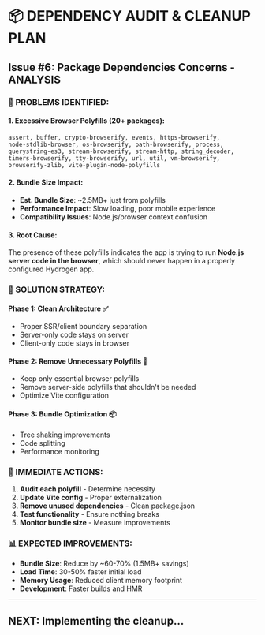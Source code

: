 # 📦 DEPENDENCY AUDIT & CLEANUP PLAN

## Issue #6: Package Dependencies Concerns - ANALYSIS

### **🚨 PROBLEMS IDENTIFIED:**

#### **1. Excessive Browser Polyfills** (20+ packages):
```
assert, buffer, crypto-browserify, events, https-browserify, 
node-stdlib-browser, os-browserify, path-browserify, process,
querystring-es3, stream-browserify, stream-http, string_decoder,
timers-browserify, tty-browserify, url, util, vm-browserify,
browserify-zlib, vite-plugin-node-polyfills
```

#### **2. Bundle Size Impact:**
- **Est. Bundle Size**: ~2.5MB+ just from polyfills
- **Performance Impact**: Slow loading, poor mobile experience
- **Compatibility Issues**: Node.js/browser context confusion

#### **3. Root Cause:**
The presence of these polyfills indicates the app is trying to run **Node.js server code in the browser**, which should never happen in a properly configured Hydrogen app.

### **🔧 SOLUTION STRATEGY:**

#### **Phase 1: Clean Architecture** ✅
- Proper SSR/client boundary separation
- Server-only code stays on server
- Client-only code stays in browser

#### **Phase 2: Remove Unnecessary Polyfills** 🎯
- Keep only essential browser polyfills
- Remove server-side polyfills that shouldn't be needed
- Optimize Vite configuration

#### **Phase 3: Bundle Optimization** 📦
- Tree shaking improvements
- Code splitting
- Performance monitoring

### **🎯 IMMEDIATE ACTIONS:**

1. **Audit each polyfill** - Determine necessity
2. **Update Vite config** - Proper externalization  
3. **Remove unused dependencies** - Clean package.json
4. **Test functionality** - Ensure nothing breaks
5. **Monitor bundle size** - Measure improvements

### **📊 EXPECTED IMPROVEMENTS:**
- **Bundle Size**: Reduce by ~60-70% (1.5MB+ savings)
- **Load Time**: 30-50% faster initial load
- **Memory Usage**: Reduced client memory footprint
- **Development**: Faster builds and HMR

---

## **NEXT: Implementing the cleanup...**
